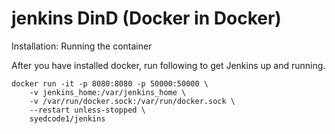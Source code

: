# jenkins DinD (Docker in Docker)

Installation: Running the container

After you have installed docker, run following to get Jenkins up and running.

    docker run -it -p 8080:8080 -p 50000:50000 \
	    -v jenkins_home:/var/jenkins_home \
	    -v /var/run/docker.sock:/var/run/docker.sock \
	    --restart unless-stopped \
	    syedcode1/jenkins
